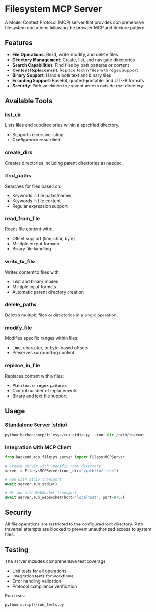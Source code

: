 # Filesystem MCP Server

A Model Context Protocol (MCP) server that provides comprehensive filesystem operations following the browser MCP architecture pattern.

## Features

- **File Operations**: Read, write, modify, and delete files
- **Directory Management**: Create, list, and navigate directories
- **Search Capabilities**: Find files by path patterns or content
- **Content Replacement**: Replace text in files with regex support
- **Binary Support**: Handle both text and binary files
- **Encoding Support**: Base64, quoted-printable, and UTF-8 formats
- **Security**: Path validation to prevent access outside root directory

## Available Tools

### list_dir
Lists files and subdirectories within a specified directory.
- Supports recursive listing
- Configurable result limit

### create_dirs
Creates directories including parent directories as needed.

### find_paths
Searches for files based on:
- Keywords in file paths/names
- Keywords in file content
- Regular expression support

### read_from_file
Reads file content with:
- Offset support (line, char, byte)
- Multiple output formats
- Binary file handling

### write_to_file
Writes content to files with:
- Text and binary modes
- Multiple input formats
- Automatic parent directory creation

### delete_paths
Deletes multiple files or directories in a single operation.

### modify_file
Modifies specific ranges within files:
- Line, character, or byte-based offsets
- Preserves surrounding content

### replace_in_file
Replaces content within files:
- Plain text or regex patterns
- Control number of replacements
- Binary and text file support

## Usage

### Standalone Server (stdio)
```python
python backend/mcp/filesys/run_stdio.py --root-dir /path/to/root
```

### Integration with MCP Client
```python
from backend.mcp.filesys.server import FilesysMCPServer

# Create server with specific root directory
server = FilesysMCPServer(root_dir="/path/to/files")

# Run with stdio transport
await server.run_stdio()

# Or run with WebSocket transport
await server.run_websocket(host="localhost", port=8765)
```

## Security

All file operations are restricted to the configured root directory. Path traversal attempts are blocked to prevent unauthorized access to system files.

## Testing

The server includes comprehensive test coverage:
- Unit tests for all operations
- Integration tests for workflows
- Error handling validation
- Protocol compliance verification

Run tests:
```bash
python scripts/run_tests.py
```